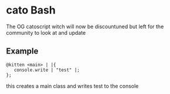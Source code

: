 # cato Bash
The OG catoscript witch will now be discountuned but left for the community to look at and update
## Example
```
@kitten <main> | |{
   console.write | "test" |;
};
```
this creates a main class and writes test to the console
